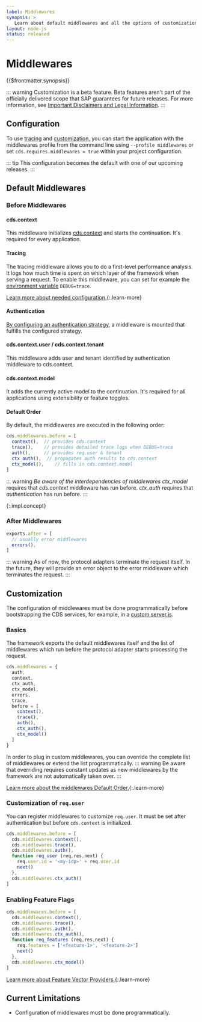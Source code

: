 ```yaml
---
label: Middlewares
synopsis: >
   Learn about default middlewares and all the options of customization.
layout: node-js
status: released
---
```

<!--- Migrated: @external/node.js/Middlewares/0-index.md -> @external/node.js/middlewares.md -->

# Middlewares

{{$frontmatter.synopsis}}

::: warning
Customization is a beta feature. Beta features aren't part of the officially delivered scope that SAP guarantees for future releases. For more information, see [Important Disclaimers and Legal Information](https://help.sap.com/viewer/disclaimer).
:::

<!--- {% include links-for-node.md %} -->
<!--- {% include _chapters toc="2,3" %} -->

## Configuration

To use [tracing](#tracing) and [customization](#customization), you can start the application with the middlewares profile from the command line using `--profile middlewares` or set `cds.requires.middlewares = true` within your project configuration.

::: tip
This configuration becomes the default with one of our upcoming releases.
:::

## Default Middlewares

### Before Middlewares

#### cds.context

This middleware initializes [cds.context](cds-context-tx#cds-context) and starts the continuation. It's required for every application.

#### Tracing

The tracing middleware allows you to do a first-level performance analysis. It logs how much time is spent on which layer of the framework when serving a request.
To enable this middleware, you can set for example the [environment variable](cds-log#debug-env-variable) `DEBUG=trace`.

[Learn more about needed configuration.](#configuration){:.learn-more}

#### Authentication

[By configuring an authentication strategy](./authentication#strategies), a middleware is mounted that fulfills the configured strategy.

#### cds.context.user / cds.context.tenant

This middleware adds user and tenant identified by authentication middleware to cds.context.

#### cds.context.model

It adds the currently active model to the continuation. It's required for all applications using extensibility or feature toggles.

#### Default Order

By default, the middlewares are executed in the following order:

```js
cds.middlewares.before = [
  context(),  // provides cds.context
  trace(),    // provides detailed trace logs when DEBUG=trace
  auth(),     // provides req.user & tenant
  ctx_auth(),  // propagates auth results to cds.context
  ctx_model(),    // fills in cds.context.model
]
```

::: warning _Be aware of the interdependencies of middlewares_ <!--  -->
_ctx_model_ requires that _cds.context_ middleware has run before.
_ctx_auth_ requires that _authentication_ has run before.
:::

{:.impl.concept}
### After Middlewares
```js
exports.after = [
  // usually error middlewares
  errors(),
]
```
::: warning
As of now, the protocol adapters terminate the request itself.
In the future, they will provide an error object to the error middleware which terminates the request.
:::


## Customization

The configuration of middlewares must be done programmatically before bootstrapping the CDS services, for example, in a [custom server.js](cds-serve#custom-server-js).

### Basics

The framework exports the default middlewares itself and the list of middlewares which run before the protocol adapter starts processing the request.

```js
cds.middlewares = {
  auth,
  context,
  ctx_auth,
  ctx_model,
  errors,
  trace,
  before = [
    context(),
    trace(),
    auth(),
    ctx_auth(),
    ctx_model()
  ]
}
```

In order to plug in custom middlewares, you can override the complete list of middlewares or extend the list programmatically.
::: warning
Be aware that overriding requires constant updates as new middlewares by the framework are not automatically taken over.
:::

[Learn more about the middlewares Default Order.](#default-order){:.learn-more}

### Customization of `req.user`

You can register middlewares to customize `req.user`.
It must be set after authentication but before `cds.context` is initialized.

```js
cds.middlewares.before = [
  cds.middlewares.context(),
  cds.middlewares.trace(),
  cds.middlewares.auth(),
  function req_user (req,res,next) {
    req.user.id = '<my-idp>' + req.user.id
    next()
  },
  cds.middlewares.ctx_auth()
]
```

### Enabling Feature Flags


```js
cds.middlewares.before = [
  cds.middlewares.context(),
  cds.middlewares.trace(),
  cds.middlewares.auth(),
  cds.middlewares.ctx_auth(),
  function req_features (req,res,next) {
    req.features = ['<feature-1>', '<feature-2>']
    next()
  },
  cds.middlewares.ctx_model()
]
```

[Learn more about Feature Vector Providers.](../guides/extensibility/feature-toggles#feature-vector-providers){:.learn-more}

## Current Limitations

- Configuration of middlewares must be done programmatically.